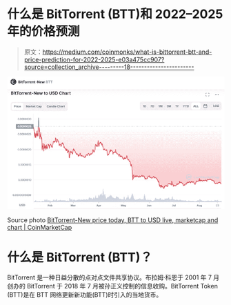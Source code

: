 # 什么是 BitTorrent (BTT)和 2022–2025 年的价格预测

> 原文：<https://medium.com/coinmonks/what-is-bittorrent-btt-and-price-prediction-for-2022-2025-e03a475cc907?source=collection_archive---------18----------------------->

![](img/13640bdf3d8a75590f4eaae67a18e3c8.png)

Source photo [BitTorrent-New price today, BTT to USD live, marketcap and chart | CoinMarketCap](https://coinmarketcap.com/currencies/bittorrent-new/)

# 什么是 BitTorrent (BTT)？

BitTorrent 是一种日益分散的点对点文件共享协议。布拉姆·科恩于 2001 年 7 月创办的 BitTorrent 于 2018 年 7 月被孙正义控制的信息收购。BitTorrent Token (BTT)是在 BTT 网络更新新功能(BTT)时引入的当地货币。